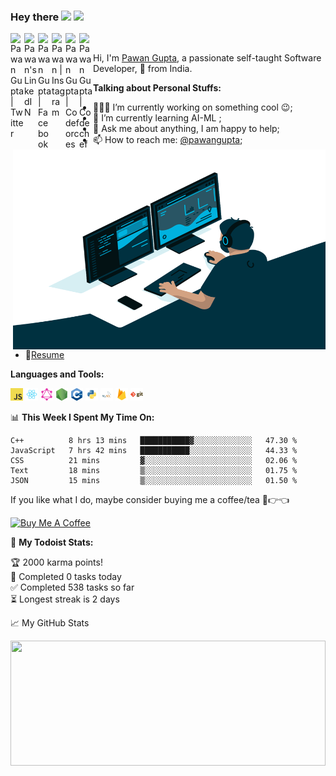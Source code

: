
### Hey there <img src="https://media.giphy.com/media/hvRJCLFzcasrR4ia7z/giphy.gif" width="25px"> ![](https://visitor-badge.glitch.me/badge?page_id=mrpawan-gupta.Pawan-Gupta)
<a href="https://twitter.com/IampawanGuptaa">
  <img align="left" alt="Pawan Gupta | Twitter" width="22px" src="https://raw.githubusercontent.com/peterthehan/peterthehan/master/assets/twitter.svg" />
</a>
<a href="https://www.linkedin.com/in/pawan-roshan-gupta/">
  <img align="left" alt="Pawan's LinkedIN" width="22px" src="https://raw.githubusercontent.com/peterthehan/peterthehan/master/assets/linkedin.svg" />
</a>
<a href="https://www.facebook.com/guptapawanro">
    <img align="left"alt="Pawan Gupta | Facebook" src="https://simpleicons.org/icons/facebook.svg" width="22px" >
 </a>
 <a href="https://www.instagram.com/______.pawan___gupta___/">
    <img align="left" alt="Pawan | Instagram" src="https://simpleicons.org/icons/instagram.svg" width="22px">
 </a>
 <a href ="https://www.codechef.com/users/mrpawan_gupta" target="_blank">
    <img align="left" alt="Pawan Gupta | Codeforces" src="https://avatars1.githubusercontent.com/u/11960354?s=460&v=4" width="22px">
</a>
<a href ="https://codeforces.com/profile/Mr.pawan_gupta" target="_blank">
    <img align="left" alt="Pawan Gupta | Codechef" src="https://1.bp.blogspot.com/-pBimI1ZhYAA/Wnde0nmCz8I/AAAAAAAABPI/5LZ2y9tBOZIV-pm9KNbyNy3WZJkGS54WgCPcBGAYYCw/s1600/codeforce.png" width="22px">
 </a>

<br />


Hi, I'm [Pawan Gupta](https://www.instagram.com/______.pawan___gupta___/), a passionate self-taught Software Developer, 🚀 from India.

<img align="right" alt="GIF" src="https://github.com/mrpawan-gupta/Pawan-Gupta/blob/main/code.gif?raw=true" width="500" height="320" />
  
**Talking about Personal Stuffs:**

- 👨🏽‍💻 I’m currently working on something cool :wink:;
- 🌱 I’m currently learning AI-ML ; 
- 💬 Ask me about anything, I am happy to help;
- 📫 How to reach me: [@pawangupta](https://twitter.com/IampawanGuptaa);
- 📝[Resume](https://drive.google.com/file/d/1ETHiczziqH4NQ8ghE9x4N8uYYaVCVbCt/view?usp=sharing/)

**Languages and Tools:**  

<code><img height="20" src="https://raw.githubusercontent.com/github/explore/80688e429a7d4ef2fca1e82350fe8e3517d3494d/topics/javascript/javascript.png"></code>
<code><img height="20" src="https://raw.githubusercontent.com/github/explore/80688e429a7d4ef2fca1e82350fe8e3517d3494d/topics/react/react.png"></code>
<code><img height="20" src="https://raw.githubusercontent.com/github/explore/5c058a388828bb5fde0bcafd4bc867b5bb3f26f3/topics/graphql/graphql.png"></code>
<code><img height="20" src="https://raw.githubusercontent.com/github/explore/80688e429a7d4ef2fca1e82350fe8e3517d3494d/topics/nodejs/nodejs.png"></code>
<code><img height="20" src="https://raw.githubusercontent.com/github/explore/80688e429a7d4ef2fca1e82350fe8e3517d3494d/topics/cpp/cpp.png"></code>
<code><img height="20" src="https://raw.githubusercontent.com/github/explore/80688e429a7d4ef2fca1e82350fe8e3517d3494d/topics/python/python.png"></code>
<code><img height="20" src="https://raw.githubusercontent.com/github/explore/80688e429a7d4ef2fca1e82350fe8e3517d3494d/topics/mysql/mysql.png"></code>
<code><img height="20" src="https://raw.githubusercontent.com/github/explore/80688e429a7d4ef2fca1e82350fe8e3517d3494d/topics/firebase/firebase.png"></code>
<code><img height="20" src="https://raw.githubusercontent.com/github/explore/80688e429a7d4ef2fca1e82350fe8e3517d3494d/topics/git/git.png"></code>

📊 **This Week I Spent My Time On:**
<!--START_SECTION:waka-->
```text
C++          8 hrs 13 mins   ███████████▓░░░░░░░░░░░░░   47.30 % 
JavaScript   7 hrs 42 mins   ███████████░░░░░░░░░░░░░░   44.33 % 
CSS          21 mins         ▓░░░░░░░░░░░░░░░░░░░░░░░░   02.06 % 
Text         18 mins         ▒░░░░░░░░░░░░░░░░░░░░░░░░   01.75 % 
JSON         15 mins         ▒░░░░░░░░░░░░░░░░░░░░░░░░   01.50 % 
```
<!--END_SECTION:waka-->

If you like what I do, maybe consider buying me a coffee/tea 🥺👉👈

<a href="https://pay.google.com?phone=+919022870036" target="_blank"><img src="https://cdn.buymeacoffee.com/buttons/v2/default-red.png" alt="Buy Me A Coffee" width="150" ></a>

🚧 **My Todoist Stats:**
<!-- TODO-IST:START -->
🏆  2000 karma points!          
🌸  Completed 0 tasks today           
✅  Completed 538 tasks so far           
⏳  Longest streak is 2 days

<!-- TODO-IST:END -->


📈 My GitHub Stats


<p align="center">

<img width="100%" height="200" src="https://github-readme-stats.vercel.app/api?username=mrpawan-gupta&show_icons=true&theme=gotham"></a>

</p>
